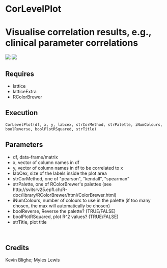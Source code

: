 # CorLevelPlot
<h1>Visualise correlation results, e.g., clinical parameter correlations</h1>
<img src="https://github.com/kevinblighe/CorLevelPlot/blob/master/CorLevelPlot1.png">
<img src="https://github.com/kevinblighe/CorLevelPlot/blob/master/CorLevelPlot2.png"><br>
<h2>Requires</h2>
<ul>
  <li>lattice</li>
  <li>latticeExtra</li>
  <li>RColorBrewer</li>
  </ul>
<h2>Execution</h2>
<code>CorLevelPlot(df, x, y, labcex, strCorMethod, strPalette, iNumColours, boolReverse, boolPlotRSquared, strTitle)</code>
<br>
<h2>Parameters</h2>
<ul>
  <li>df, data-frame/matrix</li>
  <li>x, vector of column names in df</li>
  <li>y, vector of column names in df to be correlated to x</li>
  <li>labCex, size of the labels inside the plot area</li>
  <li>strCorMethod, one of "pearson", "kendall", "spearman"</li>
  <li>strPalette, one of RColorBrewer's palettes (see http://svitsrv25.epfl.ch/R-doc/library/RColorBrewer/html/ColorBrewer.html)</li>
  <li>iNumColours, number of colours to use in the palette (if too many chosen, the max will automatically be chosen)</li>
  <li>boolReverse, Reverse the palette? (TRUE/FALSE)</li>
  <li>boolPlotRSquared, plot R^2 values? (TRUE/FALSE)</li>
  <li>strTitle, plot title</li>
</ul>
<br>
<h2>Credits</h2>
Kevin Blighe; Myles Lewis

